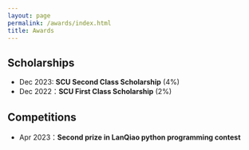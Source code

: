 ```yaml
---
layout: page
permalink: /awards/index.html
title: Awards
---
```


## Scholarships

- Dec 2023:   **SCU Second Class  Scholarship** (4%) <br>
- Dec 2022：**SCU First Class  Scholarship** (2%) <br>

## Competitions

- Apr 2023：**Second prize in LanQiao python programming contest** <br>


